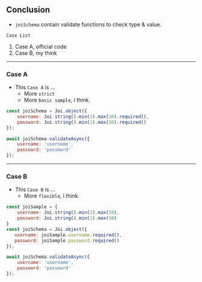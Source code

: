 ## Conclusion

- `joiSchema` contain validate functions to check type & value.

`Case List`

1. Case A, official code
2. Case B, my think

<hr>

### Case A

- This `Case A` is ...
    - More `strict`
    - More `basic sample`, i think.

```javascript
const joiSchema = Joi.object({
    username: Joi.string().min(1).max(10).required(),
    password: Joi.string().min(1).max(10).required()
});

await joiSchema.validateAsync({
    username: 'username',
    passowrd: 'passowrd'
});
```

<Hr>

### Case B

- This `Case B` is ...
    - More `flexible`, i think.

```javascript
const joiSample = {
    username: Joi.string().min(1).max(10),
    password: Joi.string().min(1).max(10)
}
const joiSchema = Joi.object({
   username: joiSample.username.required(),
   password: joiSample.password.required() 
});

await joiSchema.validateAsync({
    username: 'username',
    passowrd: 'passowrd'
});
```